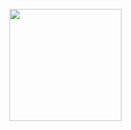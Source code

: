 <p align="center">
  <img src="https://media1.giphy.com/media/v1.Y2lkPTc5MGI3NjExY2psNmExdWN3YXB4ZXNtNW1uZjZmOGhqZDhtcGd1YXhieGpvYnc3MyZlcD12MV9pbnRlcm5hbF9naWZfYnlfaWQmY3Q9Zw/JIX9t2j0ZTN9S/giphy.gif" width="200px">
</p>
